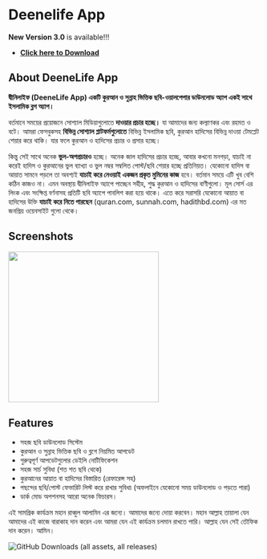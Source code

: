 <h1 class="description-short"><strong>Deenelife App</strong></h1>
<p><b>New Version 3.0</b> is available!!!</p>
<ul>
 	<li><a href="https://github.com/3elegant/DeeneLife/releases/download/1/app-release.apk" target="_blank" rel="noopener"><strong>Click here to Download</strong></a></li>
</ul>
<h2 class="description-short"><b>About DeeneLife App</b></h2>
<p class="paragraph-bottom"><strong>দ্বীনিলাইফ (DeeneLife App) একটি কুরআন ও সুন্নাহ ভিত্তিক ছবি-ওয়ালপেপার ডাউনলোড অ্যাপ একই সাথে ইসলামিক ব্লগ অ্যাপ।</strong></p>
<p class="paragraph-bottom">বর্তমানে সময়ের প্রয়োজনে সোশ্যাল মিডিয়াগুলোতে <strong>দাওয়ার প্রচার হচ্ছে।</strong> যা আমাদের জন্য কল্যাণকর এবং রহমত ও বটে। আমরা ফেসবুকসহ <strong>বিভিন্ন সোশ্যাল প্লাটফর্মগুলোতে</strong> বিভিন্ন ইসলামিক ছবি, কুরআন হাদিসের বিভিন্ন দাওয়া টেমপ্লেট শেয়ার করে থাকি। যার ফলে কুরআন ও হাদিসের প্রচার ও প্রসার হচ্ছে।</p>
<p class="paragraph-bottom">কিন্তু সেই সাথে অনেক <strong>ভুল-অপপ্রচারও</strong> হচ্ছে। অনেক জাল হাদিসের প্রচার হচ্ছে, আবার কখনো মনগড়া, যাচাই না করেই হাদিস ও কুরআনের ভুল ব্যাখ্যা ও ভুল নম্বর সম্বলিত পোস্ট/ছবি শেয়ার হচ্ছে প্রতিনিয়ত। যেকোনো হাদিস বা আয়াত সামনে পড়লে তা অবশ্যই <strong>যাচাই করে নেওয়াই একজন প্রকৃত মুমিনের কাজ</strong> হবে। বর্তমান সময়ে এটি খুব বেশি কঠিন কাজও না। এমন অবস্থায় দ্বীনিলাইফ অ্যাপে পাচ্ছেন সহীহ, শুদ্ধ কুরআন ও হাদিসের বাণীগুলো। মূল সোর্স এর লিংক এবং সংক্ষিপ্ত বর্ণনাসহ প্রতিটি ছবি অ্যাপে পাবলিশ করা হয়ে থাকে। এতে করে সরাসরি যেকোনো আয়াত বা হাদিসের উক্তি <strong>যাচাই করে নিতে পারছেন</strong> (quran.com, sunnah.com, hadithbd.com) এর মত জনপ্রিয় ওয়েবসাইট গুলো থেকে।</p>

<h2><strong>Screenshots</strong></h2>
<img class="" src="https://i.ibb.co/ChSJmp4/Deenelife-Promo.jpg" width="300" height="300" />
<h2 class="description-short"><strong>Features</strong></h2>
<ul>
 	<li>সহজ ছবি ডাউনলোড সিস্টেম</li>
 	<li>কুরআন ও সুন্নাহ ভিত্তিক ছবি ও ব্লগে নিয়মিত আপডেট</li>
 	<li>গুরুত্বপূর্ণ আপডেটগুলোর ডেইলি নোটিফিকেশন</li>
 	<li>সহজ সার্চ সুবিধা (শত শত ছবি থেকে)</li>
 	<li>কুরআনের আয়াত বা হাদিসের বিস্তারিত (রেফারেন্স সহ)</li>
 	<li>পছন্দের ছবি/পোস্ট ফেভারিট লিস্ট করে রাখার সুবিধা৷ (অফলাইনে যেকোনো সময় ডাউনলোড ও পড়তে পারা)</li>
 	<li class="paragraph-bottom">ডার্ক মোড অপশনসহ আরো অনেক ফিচারস।</li>
</ul>
<p class="paragraph-bottom">এই সামগ্রিক কার্যক্রম মহান রাব্বুল আলামিন এর জন্যে। আমাদের জন্যে দোয়া করবেন। মহান আল্লাহ তায়ালা যেন আমাদের এই কাজে বারাকাহ দান করেন এবং আমরা যেন এই কার্যক্রম চলমান রাখতে পারি। আল্লাহ যেন সেই তৌফিক দান করেন। আমিন।</p>
<img alt="GitHub Downloads (all assets, all releases)" src="https://img.shields.io/github/downloads/3elegant/DeeneLife/total">

